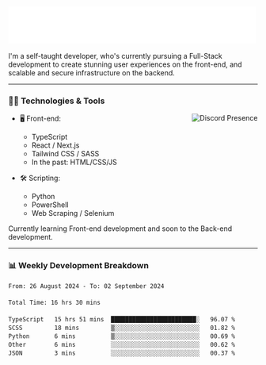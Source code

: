 <img src="assets/wave.svg" alt=":wave:" />

I'm a self-taught developer, who's currently pursuing a Full-Stack development to create stunning user experiences on the front-end, and scalable and secure infrastructure on the backend.

---

### 🧑‍💻 Technologies & Tools

<a href="https://discord.com/users/414304208649453568" target="_blank" rel="nofollow">
   <img src="https://lanyard-profile-readme.vercel.app/api/414304208649453568?idleMessage=Probably%20doing%20something%20else..." alt="Discord Presence" align="right">
</a>

- 🖥️ Front-end:

  - TypeScript
  - React / Next.js
  - Tailwind CSS / SASS
  - In the past: HTML/CSS/JS

- 🛠 Scripting:

  - Python
  - PowerShell
  - Web Scraping / Selenium

Currently learning Front-end development and soon to the Back-end development.

---

### 📊 Weekly Development Breakdown

<!-- ![ccrsxx's GitHub Stats](https://github-readme-stats.vercel.app/api?username=ccrsxx&count_private=true&theme=tokyonight) -->
<!-- ![ccrsxx's Top Langs](https://github-readme-stats.vercel.app/api/top-langs/?username=ccrsxx&hide=lua,java,html&theme=tokyonight) -->

<!--START_SECTION:waka-->

```txt
From: 26 August 2024 - To: 02 September 2024

Total Time: 16 hrs 30 mins

TypeScript   15 hrs 51 mins  ████████████████████████░   96.07 %
SCSS         18 mins         ▒░░░░░░░░░░░░░░░░░░░░░░░░   01.82 %
Python       6 mins          ▒░░░░░░░░░░░░░░░░░░░░░░░░   00.69 %
Other        6 mins          ░░░░░░░░░░░░░░░░░░░░░░░░░   00.62 %
JSON         3 mins          ░░░░░░░░░░░░░░░░░░░░░░░░░   00.37 %
```

<!--END_SECTION:waka-->
